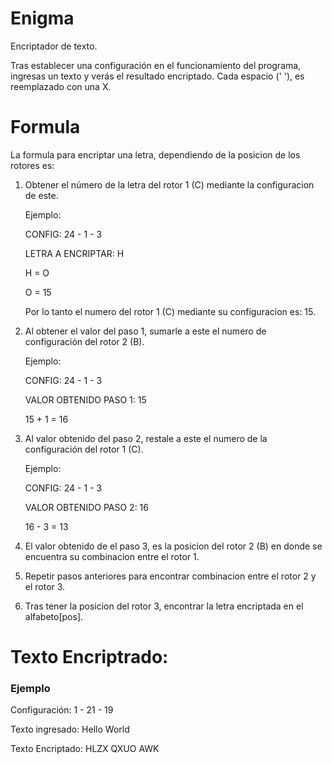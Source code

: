 # Enigma
Encriptador de texto.

Tras establecer una configuración en el funcionamiento del programa, ingresas un texto y verás el resultado encriptado.
Cada espacio (' '), es reemplazado con una X.

# Formula
La formula para encriptar una letra, dependiendo de la posicion de los rotores es:
1. Obtener el número de la letra del rotor 1 (C) mediante la configuracion de este.

    Ejemplo:
    
    CONFIG: 24 - 1 - 3
    
    LETRA A ENCRIPTAR: H
    
    H = O
    
    O = 15
      
    Por lo tanto el numero del rotor 1 (C) mediante su configuracion es: 15.
    
    
2. Al obtener el valor del paso 1, sumarle a este el numero de configuración del rotor 2 (B).

    Ejemplo:
    
    CONFIG: 24 - 1 - 3
    
    VALOR OBTENIDO PASO 1: 15
    
    15 + 1 = 16
    
    
3. Al valor obtenido del paso 2, restale a este el numero de la configuración del rotor 1 (C).

    Ejemplo:
    
    CONFIG: 24 - 1 - 3
    
    VALOR OBTENIDO PASO 2: 16
    
    16 - 3 = 13
    
    
4. El valor obtenido de el paso 3, es la posicion del rotor 2 (B) en donde se encuentra su combinacion entre el rotor 1.


5. Repetir pasos anteriores para encontrar combinacion entre el rotor 2 y el rotor 3.


6. Tras tener la posicion del rotor 3, encontrar la letra encriptada en el alfabeto[pos].

# Texto Encriptrado:

### Ejemplo
Configuración: 
1 - 21 - 19

Texto ingresado: 
Hello World

Texto Encriptado:
HLZX QXUO AWK



